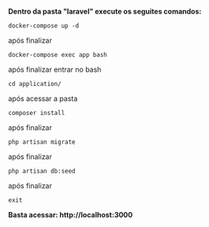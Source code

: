**Dentro da pasta "laravel" execute os seguites comandos:**

`docker-compose up -d`

após finalizar 

`docker-compose exec app bash`

após finalizar entrar no bash

`cd application/`

após acessar a pasta

`composer install`

após finalizar

`php artisan migrate`

após finalizar

`php artisan db:seed`

após finalizar

`exit`

**Basta acessar: http://localhost:3000**